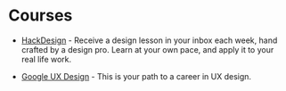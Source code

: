 # Courses

* [HackDesign](https://hackdesign.org/) - Receive a design lesson in your inbox each week, hand crafted by a design pro. Learn at your own pace, and apply it to your real life work.

* [Google UX Design](https://www.coursera.org/programs/career-academy-w297k/professional-certificates/google-ux-design?authProvider=university-of-portsmouth&source=search) - This is your path to a career in UX design. 